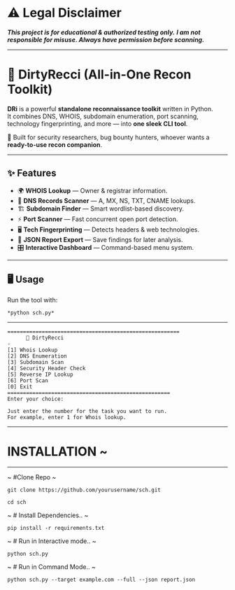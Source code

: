 

# ⚠️ Legal Disclaimer
***This project is for educational & authorized testing only.***
***I am not responsible for misuse. Always have permission before scanning.***

---

# 🔎 DirtyRecci (All-in-One Recon Toolkit)

**DRi** is a powerful **standalone reconnaissance toolkit** written in Python.  
It combines DNS, WHOIS, subdomain enumeration, port scanning, technology fingerprinting, and more — into **one sleek CLI tool**.  

🚀 Built for security researchers, bug bounty hunters, whoever wants a **ready-to-use recon companion**.

---

## ✨ Features
- 🌍 **WHOIS Lookup** — Owner & registrar information.
- 🔎 **DNS Records Scanner** — A, MX, NS, TXT, CNAME lookups.
- 🏗️ **Subdomain Finder** — Smart wordlist-based discovery.
- ⚡ **Port Scanner** — Fast concurrent open port detection.
- 🖥️ **Tech Fingerprinting** — Detects headers & web technologies.
- 📑 **JSON Report Export** — Save findings for later analysis.
- 🎛️ **Interactive Dashboard** — Command-based menu system.

---

## 🖥️ Usage

Run the tool with:
```
*python sch.py*
```
---
```
=======================================================
      🔎 DirtyRecci
-
[1] Whois Lookup
[2] DNS Enumeration
[3] Subdomain Scan
[4] Security Header Check
[5] Reverse IP Lookup
[6] Port Scan
[0] Exit
====================================================
Enter your choice:

Just enter the number for the task you want to run.
For example, enter 1 for Whois lookup.
```
----



# INSTALLATION ~ 
---

~  #Clone Repo ~
```
git clone https://github.com/yourusername/sch.git   
```
```
cd sch
```
~ # Install Dependencies.. ~
```
pip install -r requirements.txt    
```
~ # Run in Interactive mode.. ~
```
python sch.py      
```
~ # Run in Command Mode.. ~
```
python sch.py --target example.com --full --json report.json      
```
